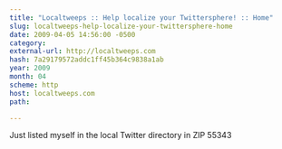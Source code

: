 ```yaml
---
title: "Localtweeps :: Help localize your Twittersphere! :: Home"
slug: localtweeps-help-localize-your-twittersphere-home
date: 2009-04-05 14:56:00 -0500
category: 
external-url: http://localtweeps.com
hash: 7a29179572addc1ff45b364c9838a1ab
year: 2009
month: 04
scheme: http
host: localtweeps.com
path: 

---
```


Just listed myself in the  local Twitter directory in ZIP 55343

